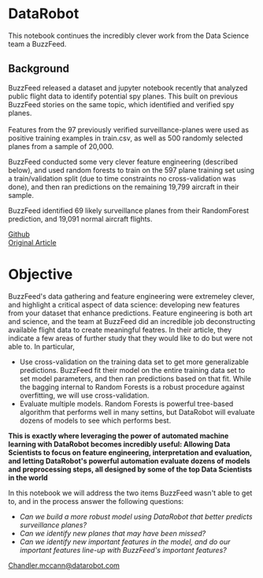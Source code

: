 # DataRobot
This notebook continues the incredibly clever work from the Data Science team a BuzzFeed.

## Background 
BuzzFeed released a dataset and jupyter notebook recently that analyzed public flight data to identify potential spy planes.  This built on previous BuzzFeed stories on the same topic, which identified and verified spy planes. <br><br> Features from the 97 previously verified surveillance-planes were used as positive training examples in train.csv, as well as 500 randomly selected planes from a sample of 20,000.

BuzzFeed conducted some very clever feature engineering (described below), and used random forests to train on the 597 plane training set using a train/validation split (due to time constraints no cross-validation was done), and then ran predictions on the remaining 19,799 aircraft in their sample. 

BuzzFeed identified 69 likely surveillance planes from their RandomForest prediction, and 19,091 normal aircraft flights.  

[Github](https://buzzfeednews.github.io/2017-08-spy-plane-finder)<br>
[Original Article](https://www.buzzfeed.com/peteraldhous/spies-in-the-skies?utm_term=.phVp8l3DE#.ri7okwGBp)

# Objective
BuzzFeed's data gathering and feature engineering were extremeley clever, and highlight a critical aspect of data science: developing new features from your dataset that enhance predictions. Feature engineering is both art and science, and the team at BuzzFeed did an incredible job deconstructing available flight data to create meaningful featres. In their article, they indicate a few areas of further study that they would like to do but were not able to.  In particular, 

 * Use cross-validation on the training data set to get more generalizable predictions.  BuzzFeed fit their model on the entire training data set to set model parameters, and then ran predictions based on that fit.  While the bagging internal to Random Forests is a robust procedure against overfitting, we will use cross-validation.
 * Evaluate multiple models.  Random Forests is powerful tree-based algorithm that performs well in many settins, but DataRobot will evaluate dozens of models to see which performs best.
 
**This is exactly where leveraging the power of automated machine learning with DataRobot becomes incredibly useful: Allowing Data Scientists to focus on feature engineering, interpretation and evaluation, and letting DataRobot's powerful automation evaluate dozens of models and preprocessing steps, all designed by some of the top Data Scientists in the world**
 
In this notebook we will address the two items BuzzFeed wasn't able to get to, and in the process answer the following questions: 

* *Can we build a more robust model using DataRobot that better predicts surveillance planes?*
* *Can we identify new planes that may have been missed?* 
* *Can we identify new important features in the model, and do our important features line-up with BuzzFeed's important features?*

Chandler.mccann@datarobot.com
